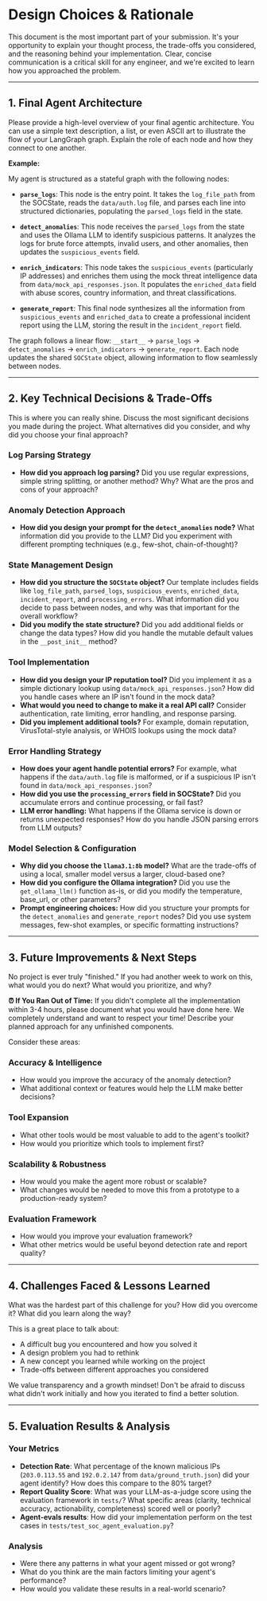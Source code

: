 # Design Choices & Rationale

This document is the most important part of your submission. It's your opportunity to explain your thought process, the trade-offs you considered, and the reasoning behind your implementation. Clear, concise communication is a critical skill for any engineer, and we're excited to learn how you approached the problem.

---

## 1. Final Agent Architecture

Please provide a high-level overview of your final agentic architecture. You can use a simple text description, a list, or even ASCII art to illustrate the flow of your LangGraph graph. Explain the role of each node and how they connect to one another.

**Example:**

My agent is structured as a stateful graph with the following nodes:

- **`parse_logs`**: This node is the entry point. It takes the `log_file_path` from the SOCState, reads the `data/auth.log` file, and parses each line into structured dictionaries, populating the `parsed_logs` field in the state.

- **`detect_anomalies`**: This node receives the `parsed_logs` from the state and uses the Ollama LLM to identify suspicious patterns. It analyzes the logs for brute force attempts, invalid users, and other anomalies, then updates the `suspicious_events` field.

- **`enrich_indicators`**: This node takes the `suspicious_events` (particularly IP addresses) and enriches them using the mock threat intelligence data from `data/mock_api_responses.json`. It populates the `enriched_data` field with abuse scores, country information, and threat classifications.

- **`generate_report`**: This final node synthesizes all the information from `suspicious_events` and `enriched_data` to create a professional incident report using the LLM, storing the result in the `incident_report` field.

The graph follows a linear flow: `__start__` → `parse_logs` → `detect_anomalies` → `enrich_indicators` → `generate_report`. Each node updates the shared `SOCState` object, allowing information to flow seamlessly between nodes.

---

## 2. Key Technical Decisions & Trade-Offs

This is where you can really shine. Discuss the most significant decisions you made during the project. What alternatives did you consider, and why did you choose your final approach?

### Log Parsing Strategy

- **How did you approach log parsing?** Did you use regular expressions, simple string splitting, or another method? Why? What are the pros and cons of your approach?

### Anomaly Detection Approach

- **How did you design your prompt for the `detect_anomalies` node?** What information did you provide to the LLM? Did you experiment with different prompting techniques (e.g., few-shot, chain-of-thought)?

### State Management Design

- **How did you structure the `SOCState` object?** Our template includes fields like `log_file_path`, `parsed_logs`, `suspicious_events`, `enriched_data`, `incident_report`, and `processing_errors`. What information did you decide to pass between nodes, and why was that important for the overall workflow?
- **Did you modify the state structure?** Did you add additional fields or change the data types? How did you handle the mutable default values in the `__post_init__` method?

### Tool Implementation

- **How did you design your IP reputation tool?** Did you implement it as a simple dictionary lookup using `data/mock_api_responses.json`? How did you handle cases where an IP isn't found in the mock data?
- **What would you need to change to make it a real API call?** Consider authentication, rate limiting, error handling, and response parsing.
- **Did you implement additional tools?** For example, domain reputation, VirusTotal-style analysis, or WHOIS lookups using the mock data?

### Error Handling Strategy

- **How does your agent handle potential errors?** For example, what happens if the `data/auth.log` file is malformed, or if a suspicious IP isn't found in `data/mock_api_responses.json`?
- **How did you use the `processing_errors` field in SOCState?** Did you accumulate errors and continue processing, or fail fast?
- **LLM error handling:** What happens if the Ollama service is down or returns unexpected responses? How do you handle JSON parsing errors from LLM outputs?

### Model Selection & Configuration

- **Why did you choose the `llama3.1:8b` model?** What are the trade-offs of using a local, smaller model versus a larger, cloud-based one?
- **How did you configure the Ollama integration?** Did you use the `get_ollama_llm()` function as-is, or did you modify the temperature, base_url, or other parameters?
- **Prompt engineering choices:** How did you structure your prompts for the `detect_anomalies` and `generate_report` nodes? Did you use system messages, few-shot examples, or specific formatting instructions?

---

## 3. Future Improvements & Next Steps

No project is ever truly "finished." If you had another week to work on this, what would you do next? What would you prioritize, and why?

**⏰ If You Ran Out of Time:** If you didn't complete all the implementation within 3-4 hours, please document what you would have done here. We completely understand and want to respect your time! Describe your planned approach for any unfinished components.

Consider these areas:

### Accuracy & Intelligence

- How would you improve the accuracy of the anomaly detection?
- What additional context or features would help the LLM make better decisions?

### Tool Expansion

- What other tools would be most valuable to add to the agent's toolkit?
- How would you prioritize which tools to implement first?

### Scalability & Robustness

- How would you make the agent more robust or scalable?
- What changes would be needed to move this from a prototype to a production-ready system?

### Evaluation Framework

- How would you improve your evaluation framework?
- What other metrics would be useful beyond detection rate and report quality?

---

## 4. Challenges Faced & Lessons Learned

What was the hardest part of this challenge for you? How did you overcome it? What did you learn along the way?

This is a great place to talk about:

- A difficult bug you encountered and how you solved it
- A design problem you had to rethink
- A new concept you learned while working on the project
- Trade-offs between different approaches you considered

We value transparency and a growth mindset! Don't be afraid to discuss what didn't work initially and how you iterated to find a better solution.

---

## 5. Evaluation Results & Analysis

### Your Metrics

- **Detection Rate**: What percentage of the known malicious IPs (`203.0.113.55` and `192.0.2.147` from `data/ground_truth.json`) did your agent identify? How does this compare to the 80% target?
- **Report Quality Score**: What was your LLM-as-a-judge score using the evaluation framework in `tests/`? What specific areas (clarity, technical accuracy, actionability, completeness) scored well or poorly?
- **Agent-evals results**: How did your implementation perform on the test cases in `tests/test_soc_agent_evaluation.py`?

### Analysis

- Were there any patterns in what your agent missed or got wrong?
- What do you think are the main factors limiting your agent's performance?
- How would you validate these results in a real-world scenario?
